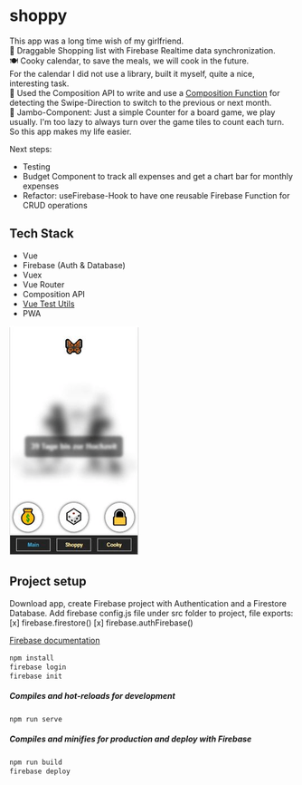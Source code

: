 # shoppy

This app was a long time wish of my girlfriend.\
🛒 Draggable Shopping list with Firebase Realtime data synchronization.\
🍽 Cooky calendar, to save the meals, we will cook in the future.\
For the calendar I did not use a library, built it myself, quite a nice, interesting task.\
📲 Used the Composition API to write and use a [Composition Function](https://github.com/LPF33/shoppy/blob/master/src/composables/useDetectSwipe.js) for detecting the Swipe-Direction to switch to the previous or next month.\
🎲 Jambo-Component: Just a simple Counter for a board game, we play usually. I'm too lazy to always turn over the game tiles to count each turn. So this app makes my life easier.

Next steps:

- Testing
- Budget Component to track all expenses and get a chart bar for monthly expenses
- Refactor: useFirebase-Hook to have one reusable Firebase Function for CRUD operations

## Tech Stack

- Vue
- Firebase (Auth & Database)
- Vuex
- Vue Router
- Composition API
- [Vue Test Utils](https://vue-test-utils.vuejs.org/)
- PWA

![Shoppy](shoppy.gif)

## Project setup

Download app, create Firebase project with Authentication and a Firestore Database.
Add firebase config.js file under src folder to project, file exports:
[x] firebase.firestore()
[x] firebase.authFirebase()

[Firebase documentation](https://firebase.google.com/docs/build)

```
npm install
firebase login
firebase init
```

##### Compiles and hot-reloads for development

```
npm run serve
```

##### Compiles and minifies for production and deploy with Firebase

```
npm run build
firebase deploy
```
